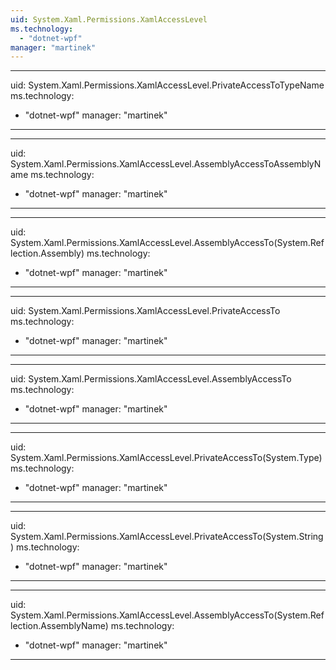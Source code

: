 ```yaml
---
uid: System.Xaml.Permissions.XamlAccessLevel
ms.technology: 
  - "dotnet-wpf"
manager: "martinek"
---
```


---
uid: System.Xaml.Permissions.XamlAccessLevel.PrivateAccessToTypeName
ms.technology: 
  - "dotnet-wpf"
manager: "martinek"
---

---
uid: System.Xaml.Permissions.XamlAccessLevel.AssemblyAccessToAssemblyName
ms.technology: 
  - "dotnet-wpf"
manager: "martinek"
---

---
uid: System.Xaml.Permissions.XamlAccessLevel.AssemblyAccessTo(System.Reflection.Assembly)
ms.technology: 
  - "dotnet-wpf"
manager: "martinek"
---

---
uid: System.Xaml.Permissions.XamlAccessLevel.PrivateAccessTo
ms.technology: 
  - "dotnet-wpf"
manager: "martinek"
---

---
uid: System.Xaml.Permissions.XamlAccessLevel.AssemblyAccessTo
ms.technology: 
  - "dotnet-wpf"
manager: "martinek"
---

---
uid: System.Xaml.Permissions.XamlAccessLevel.PrivateAccessTo(System.Type)
ms.technology: 
  - "dotnet-wpf"
manager: "martinek"
---

---
uid: System.Xaml.Permissions.XamlAccessLevel.PrivateAccessTo(System.String)
ms.technology: 
  - "dotnet-wpf"
manager: "martinek"
---

---
uid: System.Xaml.Permissions.XamlAccessLevel.AssemblyAccessTo(System.Reflection.AssemblyName)
ms.technology: 
  - "dotnet-wpf"
manager: "martinek"
---
